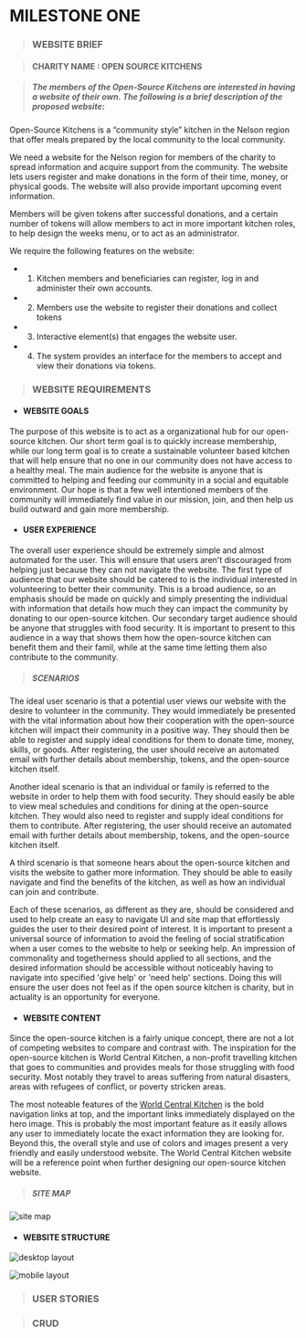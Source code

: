 # MILESTONE ONE

> ### WEBSITE BRIEF
 
> #### CHARITY NAME : OPEN SOURCE KITCHENS



> ##### The members of the Open-Source Kitchens are interested in having a website of their own. The following is a brief description of the proposed website:


Open-Source Kitchens is a “community style” kitchen in the Nelson region that offer meals prepared by the local community to the local community. 

We need a website for the Nelson region for members of the charity to spread information and acquire support from the community. The website lets users register and make donations in the form of their time, money, or physical goods. The website will also provide important upcoming event information.

Members will be given tokens after successful donations, and a certain number of tokens will allow members to act in more important kitchen roles, to help design the weeks menu, or to act as an administrator.

We require the following features on the website:

- 1. Kitchen members and beneficiaries can register, log in and administer their own accounts.
- 2. Members use the website to register their donations and collect tokens
- 3. Interactive element(s) that engages the website user.
- 4. The system provides an interface for the members to accept and view their donations via tokens.


> ### WEBSITE REQUIREMENTS

- #### WEBSITE GOALS
The purpose of this website is to act as a organizational hub for our open-source kitchen. Our short term goal is to quickly increase membership, while our long term goal is to create a sustainable volunteer based kitchen that will help ensure that no one in our community does not have access to a healthy meal. The main audience for the website is anyone that is committed to helping and feeding our community in a social and equitable environment. Our hope is that a few well intentioned members of the community will immediately find value in our mission, join, and then help us build outward and gain more membership.

- #### USER EXPERIENCE
The overall user experience should be extremely simple and almost automated for the user. This will ensure that users aren't discouraged from helping just because they can not navigate the website. The first type of audience that our website should be catered to is the individual interested in volunteering to better their community. This is a broad audience, so an emphasis should be made on quickly and simply presenting the individual with information that details how much they can impact the community by donating to our open-source kitchen. Our secondary target audience should be anyone that struggles with food security. It is important to present to this audience in a way that shows them how the open-source kitchen can benefit them and their famil, while at the same time letting them also contribute to the community.

> ##### SCENARIOS
The ideal user scenario is that a potential user views our website with the desire to volunteer in the community. They would immediately be presented with the vital information about how their cooperation with the open-source kitchen will impact their community in a positive way. They should then be able to register and supply ideal conditions for them to donate time, money, skills, or goods. After registering, the user should receive an automated email with further details about membership, tokens, and the open-source kitchen itself.

Another ideal scenario is that an individual or family is referred to the website in order to help them with food security. They should easily be able to view meal schedules and conditions for dining at the open-source kitchen. They would also need to register and supply ideal conditions for them to contribute. After registering, the user should receive an automated email with further details about membership, tokens, and the open-source kitchen itself.

A third scenario is that someone hears about the open-source kitchen and visits the website to gather more information. They should be able to easily navigate and find the benefits of the kitchen, as well as how an individual can join and contribute. 

Each of these scenarios, as different as they are, should be considered and used to help create an easy to navigate UI and site map that effortlessly guides the user to their desired point of interest. It is important to present a universal source of information to avoid the feeling of social stratification when a user comes to the website to help or seeking help. An impression of commonality and togetherness should applied to all sections, and the desired information should be accessible without noticeably having to navigate into specified 'give help' or 'need help' sections. Doing this will ensure the user does not feel as if the open source kitchen is charity, but in actuality is an opportunity for everyone.

- #### WEBSITE CONTENT
Since the open-source kitchen is a fairly unique concept, there are not a lot of competing websites to compare and contrast with. The inspiration for the open-source kitchen is World Central Kitchen, a non-profit travelling kitchen that goes to communities and provides meals for those struggling with food security. Most notably they travel to areas suffering from natural disasters, areas with refugees of conflict, or poverty stricken areas. 

The most noteable features of the [World Central Kitchen](https://wck.org/) is the bold navigation links at top, and the important links immediately displayed on the hero image. This is probably the most important feature as it easily allows any user to immediately locate the exact information they are looking for. Beyond this, the overall style and use of colors and images present a very friendly and easily understood website. The World Central Kitchen website will be a reference point when further designing our open-source kitchen website.

> ##### SITE MAP
![site map](siteMap.png)

- #### WEBSITE STRUCTURE
![desktop layout](desktopMockUp.png)

![mobile layout](mobileMockUp.png)

> ### USER STORIES

> ### CRUD
